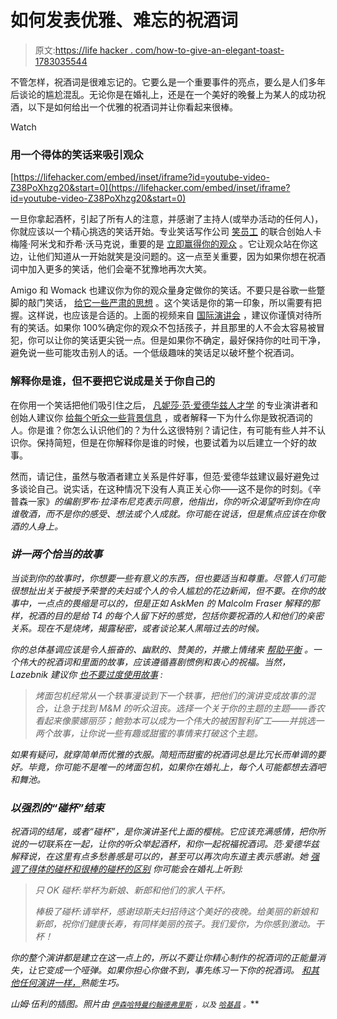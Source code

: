 # 如何发表优雅、难忘的祝酒词

> 原文:[https://life hacker . com/how-to-give-an-elegant-toast-1783035544](https://lifehacker.com/how-to-give-an-elegant-unforgettable-toast-1783035544)

不管怎样，祝酒词是很难忘记的。它要么是一个重要事件的亮点，要么是人们多年后谈论的尴尬混乱。无论你是在婚礼上，还是在一个美好的晚餐上为某人的成功祝酒，以下是如何给出一个优雅的祝酒词并让你看起来很棒。

Watch

### **用一个得体的笑话来吸引观众**

 [https://lifehacker.com/embed/inset/iframe?id=youtube-video-Z38PoXhzg20&start=0](https://lifehacker.com/embed/inset/iframe?id=youtube-video-Z38PoXhzg20&start=0) 

一旦你拿起酒杯，引起了所有人的注意，并感谢了主持人(或举办活动的任何人)，你就应该以一个精心挑选的笑话开始。专业笑话写作公司 [笑员工](http://www.laughstaff.com/About-Us/) 的联合创始人卡梅隆·阿米戈和乔希·沃马克说，重要的是 [立即赢得你的观众](http://www.dailydot.com/irl/funny-viral-wedding-speech/) 。它让观众站在你这边，让他们知道从一开始就笑是没问题的。这一点至关重要，因为如果你想在祝酒词中加入更多的笑话，他们会毫不犹豫地再次大笑。

Amigo 和 Womack 也建议你为你的观众量身定做你的笑话。不要只是谷歌一些蹩脚的敲门笑话， [给它一些严肃的思想](https://lifehacker.com/five-common-mistakes-people-make-when-telling-jokes-1688286046) 。这个笑话是你的第一印象，所以需要有把握。这样说，也应该是合适的。上面的视频来自 [国际演讲会](https://www.toastmasters.org/Resources/Video-Library/how-to-give-a-toast) ，建议你谨慎对待所有的笑话。如果你 100%确定你的观众不包括孩子，并且那里的人不会太容易被冒犯，你可以让你的笑话更尖锐一点。但是如果你不确定，最好保持你的吐司干净，避免说一些可能攻击别人的话。一个低级趣味的笑话足以破坏整个祝酒词。

### **解释你是谁，但不要把它说成是关于你自己的**

在你用一个笑话把他们吸引住之后， [凡妮莎·范·爱德华兹](http://www.scienceofpeople.com/about/)[人才学](http://www.scienceofpeople.com/) 的专业演讲者和创始人建议你 [给每个听众一些背景信息](http://www.scienceofpeople.com/2015/09/how-to-give-an-awesome-toast/?utm_expid=40598772-21.j3Nb_MziQXaHZ9mVygQvjA.0&utm_referrer=https%3A%2F%2Fwww.google.com%2F) ，或者解释一下为什么你是致祝酒词的人。你是谁？你怎么认识他们的？为什么这很特别？请记住，有可能有些人并不认识你。保持简短，但是在你解释你是谁的时候，也要试着为以后建立一个好的故事。

然而，请记住，虽然与敬酒者建立关系是件好事，但范·爱德华兹建议最好避免过多谈论自己。说实话，在这种情况下没有人真正关心你——这不是你的时刻。《辛普森一家》*的编剧罗布·拉泽布尼克表示同意，他指出，你的听众渴望听到你在向谁敬酒，而不是你的感受、想法或个人成就。你可能在说话，但是焦点应该在你敬酒的人身上。*

### ***讲一两个恰当的故事***

*当谈到你的故事时，你想要一些有意义的东西，但也要适当和尊重。尽管人们可能很想扯出关于被授予荣誉的夫妇或个人的令人尴尬的花边新闻，但不要。在你的故事中，一点点的畏缩是可以的，但是正如 AskMen 的 Malcolm Fraser 解释的那样，祝酒的目的是给 T4 的每个人留下好的感觉，包括你要祝酒的人和他们的亲密关系。现在不是烧烤，揭露秘密，或者谈论某人黑暗过去的时候。* 

*你的总体基调应该是令人振奋的、幽默的、赞美的，并撒上情绪来 [帮助平衡](https://lifehacker.com/learn-to-become-a-phenomenal-storyteller-with-pixars-2-1475920086) 。一个伟大的祝酒词和里面的故事，应该遵循喜剧惯例和衷心的祝福。当然，Lazebnik 建议你 [也不要过度使用故事](http://www.wsj.com/articles/SB10001424052702304527504579167890190636628) :*

> *烤面包机经常从一个轶事漫谈到下一个轶事，把他们的演讲变成故事的混合，让急于找到 M&M 的听众沮丧。选择一个关于你的主题的主题——香农看起来像蒙娜丽莎；鲍勃本可以成为一个伟大的被困智利矿工——并挑选一两个故事，让你说一些有趣或甜蜜的事情来打破这个主题。*

*如果有疑问，就穿简单而优雅的衣服。简短而甜蜜的祝酒词总是比冗长而单调的要好。毕竟，你可能不是唯一的烤面包机，如果你在婚礼上，每个人可能都想去酒吧和舞池。*

### ***以强烈的“碰杯”结束***

*祝酒词的结尾，或者“碰杯”，是你演讲圣代上面的樱桃。它应该充满感情，把你所说的一切联系在一起，让你的听众举起酒杯，和你一起祝福祝酒词。范·爱德华兹解释说，在这里有点多愁善感是可以的，甚至可以再次向东道主表示感谢。她 [强调了得体的碰杯和很棒的碰杯的区别](http://www.scienceofpeople.com/2015/09/how-to-give-an-awesome-toast/?utm_expid=40598772-21.j3Nb_MziQXaHZ9mVygQvjA.0&utm_referrer=https%3A%2F%2Fwww.google.com%2F) 你可能会在婚礼上听到:* 

> *只 OK 碰杯:举杯为新娘、新郎和他们的家人干杯。*
> 
> *棒极了碰杯:请举杯，感谢琼斯夫妇招待这个美好的夜晚。给美丽的新娘和新郎，祝你们健康长寿，有同样美丽的孩子。我们爱你，为你感到激动。干杯！*

*你的整个演讲都是建立在这一点上的，所以不要让你精心制作的祝酒词的正能量消失，让它变成一个哑弹。如果你担心你做不到，事先练习一下你的祝酒词。 [和其他任何演讲一样，](https://lifehacker.com/how-to-calm-your-nerves-before-making-a-terrifying-spee-1677504967)熟能生巧。*

*山姆·伍利的插图。照片由 [<small>*伊森哈特曼*</small>](https://www.flickr.com/photos/threeethan/14288473499/)<small></small>*[<small>*约翰德弗里斯*</small>](https://www.flickr.com/photos/122473347@N06/13788030545/) <small>*，以及*</small> [<small>*哈基昌*</small>](https://www.flickr.com/photos/hakeechang/6615677063/) <small>*。*</small>**
